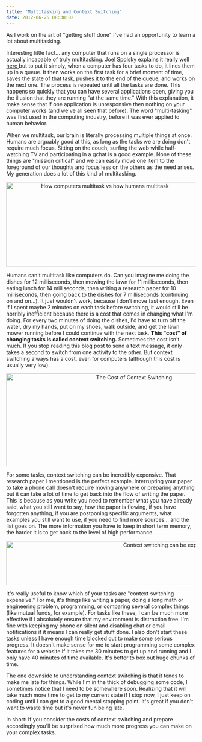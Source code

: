 ```yaml
---
title: "Multitasking and Context Switching"
date: 2012-06-25 08:38:02
---
```


As I work on the art of "getting stuff done" I've had an opportunity to learn a lot about multitasking.

Interesting little fact... any computer that runs on a single processor is actually incapable of truly multitasking. Joel Spolsky explains it really well <a href="http://www.joelonsoftware.com/articles/fog0000000022.html" target="_blank" rel="noopener noreferrer" title="Task Switching... for computers and humans">here </a>but to put it simply, when a computer has four tasks to do, it lines them up in a queue. It then works on the first task for a brief moment of time, saves the state of that task, pushes it to the end of the queue, and works on the next one. The process is repeated until all the tasks are done. This happens so quickly that you can have several applications open, giving you the illusion that they are running "at the same time." With this explanation, it make sense that if one application is unresponsive then nothing on your computer works (and we've all seen that before). The word "multi-tasking" was first used in the computing industry, before it was ever applied to human behavior.

When we multitask, our brain is literally processing multiple things at once. Humans are arguably good at this, as long as the tasks we are doing don't require much focus. Sitting on the couch, surfing the web while half-watching TV and participating in a gchat is a good example. None of these things are "mission critical" and we can easily move one item to the foreground of our thoughts and focus less on the others as the need arises. My generation does a lot of this kind of multitasking.

<p style="text-align: center;">
  <img alt="How computers multitask vs how humans multitask" src="/assets/images/multitask1.jpg" style="width: 509px; height: 225px;" />
</p>

Humans can't multitask like computers do. Can you imagine me doing the dishes for 12 milliseconds, then mowing the lawn for 11 milliseconds, then eating lunch for 14 milliseconds, then writing a research paper for 10 milliseconds, then going back to the dishes for 7 milliseconds (continuing on and on...). It just wouldn't work, because I don't move fast enough. Even if I spent maybe 2 minutes on each task before switching, it would still be horribly inefficient because there is a cost that comes in changing what I'm doing. For every two minutes of doing the dishes, I'd have to turn off the water, dry my hands, put on my shoes, walk outside, and get the lawn mower running before I could continue with the next task. **This "cost" of changing tasks is called context switching.** Sometimes the cost isn't much. If you stop reading this blog post to send a text message, it only takes a second to switch from one activity to the other. But context switching always has a cost, even for computers (although this cost is usually very low).

<p style="text-align: center;">
  <img alt="The Cost of Context Switching" src="/assets/images/multitask2.jpg" style="width: 664px; height: 246px;" />
</p>

For some tasks, context switching can be incredibly expensive. That research paper I mentioned is the perfect example. Interrupting your paper to take a phone call doesn't require moving anywhere or preparing anything but it can take a lot of time to get back into the flow of writing the paper. This is because as you write you need to remember what you have already said, what you still want to say, how the paper is flowing, if you have forgotten anything, if you are postponing specific arguments, what examples you still want to use, if you need to find more sources... and the list goes on. The more information you have to keep in short term memory, the harder it is to get back to the level of high performance.

<p style="text-align: center;">
  <img alt="Context switching can be expensive!" src="/assets/images/multitask3.jpg" style="width: 849px; height: 117px;" />
</p>

It's really useful to know which of your tasks are "context switching expensive." For me, it's things like writing a paper, doing a long math or engineering problem, programming, or comparing several complex things (like mutual funds, for example). For tasks like these, I can be much more effective if I absolutely ensure that my environment is distraction free. I'm fine with keeping my phone on silent and disabling chat or email notifications if it means I can really get stuff done. I also don't start these tasks unless I have enough time blocked out to make some serious progress. It doesn't make sense for me to start programming some complex features for a website if it takes me 30 minutes to get up and running and I only have 40 minutes of time available. It's better to box out huge chunks of time.

The one downside to understanding context switching is that it tends to make me late for things. While I'm in the thick of debugging some code, I sometimes notice that I need to be somewhere soon. Realizing that it will take much more time to get to my current state if I stop now, I just keep on coding until I can get to a good mental stopping point. It's great if you don't want to waste time but it's never fun being late.

In short: If you consider the costs of context switching and prepare accordingly you'll be surprised how much more progress you can make on your complex tasks.
